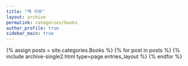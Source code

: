 ```yaml
---
title: "책 리뷰"
layout: archive
permalink: categories/books
author_profile: true
sidebar_main: true
---
```


{% assign posts = site.categories.Books %}
{% for post in posts %} {% include archive-single2.html type=page.entries_layout %} {% endfor %}
